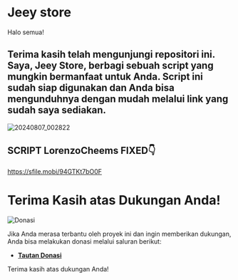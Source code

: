 # Jeey store

Halo semua!

Terima kasih telah mengunjungi repositori ini. Saya, **Jeey Store**, berbagi sebuah script yang mungkin bermanfaat untuk Anda. Script ini sudah siap digunakan dan Anda bisa mengunduhnya dengan mudah melalui link yang sudah saya sediakan.
------
![20240807_002822](https://github.com/user-attachments/assets/49549dfb-210f-4d22-ade0-431839370285)
## SCRIPT LorenzoCheems FIXED👇
https://sfile.mobi/94GTKt7bO0F























# Terima Kasih atas Dukungan Anda!

![Donasi](https://github.com/username/repository-name/blob/main/donasi.gif?raw=true)

Jika Anda merasa terbantu oleh proyek ini dan ingin memberikan dukungan, Anda bisa melakukan donasi melalui saluran berikut:

- **[Tautan Donasi](https://contoh-donasi.com)**

Terima kasih atas dukungan Anda!
